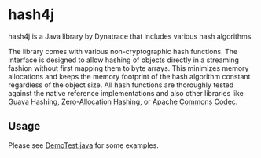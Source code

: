 # hash4j
hash4j is a Java library by Dynatrace that includes various hash algorithms.

The library comes with various non-cryptographic hash functions. The interface is designed to allow hashing of objects 
directly in a streaming fashion without first mapping them to byte arrays. This minimizes 
memory allocations and keeps the memory footprint of the hash algorithm constant regardless of the object size.
All hash functions are thoroughly tested against the native reference implementations and also other
libraries like [Guava Hashing](https://javadoc.io/doc/com.google.guava/guava/latest/com/google/common/hash/package-summary.html),
[Zero-Allocation Hashing](https://github.com/OpenHFT/Zero-Allocation-Hashing), or [Apache Commons Codec](https://commons.apache.org/proper/commons-codec/apidocs/index.html).

## Usage
Please see [DemoTest.java](https://github.com/dynatrace-oss/hash4j/blob/main/src/test/java/com/dynatrace/hashlib/hashing/DemoTest.java) for some examples.
